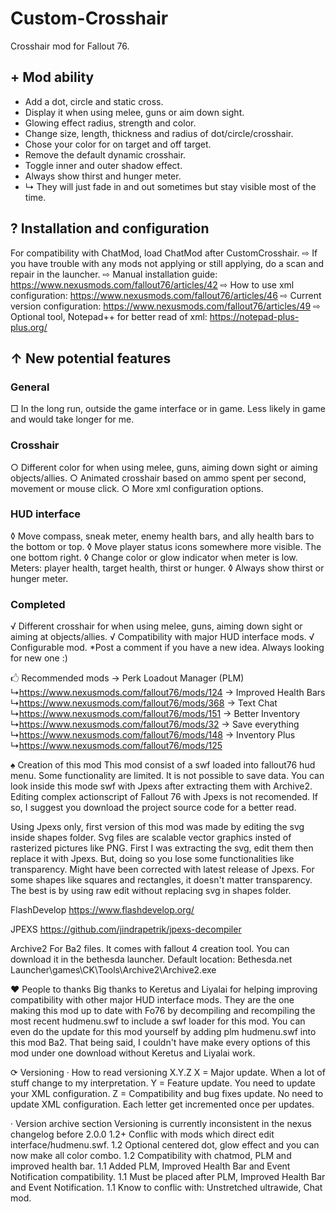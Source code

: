 # Custom-Crosshair
Crosshair mod for Fallout 76. 

## + Mod ability
  - Add a dot, circle and static cross.
  - Display it when using melee, guns or aim down sight.
  - Glowing effect radius, strength and color.
  - Change size, length, thickness and radius of dot/circle/crosshair.
  - Chose your color for on target and off target.
  - Remove the default dynamic crosshair.
  - Toggle inner and outer shadow effect.
  - Always show thirst and hunger meter.
  - ↳ They will just fade in and out sometimes but stay visible most of the time.

## ? Installation and configuration
For compatibility with ChatMod, load ChatMod after CustomCrosshair.
⇨ If you have trouble with any mods not applying or still applying, do a scan and repair in the launcher.
⇨ Manual installation guide: https://www.nexusmods.com/fallout76/articles/42
⇨ How to use xml configuration: https://www.nexusmods.com/fallout76/articles/46
⇨ Current version configuration: https://www.nexusmods.com/fallout76/articles/49
⇨ Optional tool, Notepad++ for better read of xml: https://notepad-plus-plus.org/

## ↑ New potential features
### General
□ In the long run, outside the game interface or in game. Less likely in game and would take longer for me.
### Crosshair
○ Different color for when using melee, guns, aiming down sight or aiming objects/allies.
○ Animated crosshair based on ammo spent per second, movement or mouse click.
○ More xml configuration options.
### HUD interface
◊ Move compass, sneak meter, enemy health bars, and ally health bars to the bottom or top.
◊ Move player status icons somewhere more visible. The one bottom right.
◊ Change color or glow indicator when meter is low. Meters: player health, target health, thirst or hunger.
◊ Always show thirst or hunger meter.
### Completed
√ Different crosshair for when using melee, guns, aiming down sight or aiming at objects/allies.
√ Compatibility with major HUD interface mods.
√ Configurable mod.
*Post a comment if you have a new idea. Always looking for new one :)

🖒 Recommended mods
→ Perk Loadout Manager (PLM)
↳https://www.nexusmods.com/fallout76/mods/124
→ Improved Health Bars
↳https://www.nexusmods.com/fallout76/mods/368
→ Text Chat
↳https://www.nexusmods.com/fallout76/mods/151
→ Better Inventory
↳https://www.nexusmods.com/fallout76/mods/32
→ Save everything
↳https://www.nexusmods.com/fallout76/mods/148
→ Inventory Plus
↳https://www.nexusmods.com/fallout76/mods/125

♠ Creation of this mod
This mod consist of a swf loaded into fallout76 hud menu. Some functionality are limited.
It is not possible to save data. You can look inside this mode swf with Jpexs after extracting them with Archive2.
Editing complex actionscript of Fallout 76 with Jpexs is not recomended.
If so, I suggest you download the project source code for a better read.

Using Jpexs only, first version of this mod was made by editing the svg inside shapes folder.
Svg files are scalable vector graphics insted of rasterized pictures like PNG.
First I was extracting the svg, edit them then replace it with Jpexs.
But, doing so you lose some functionalities like transparency. Might have been corrected with latest release of Jpexs.
For some shapes like squares and rectangles, it doesn't matter transparency.
The best is by using raw edit without replacing svg in shapes folder.

FlashDevelop
https://www.flashdevelop.org/

JPEXS
https://github.com/jindrapetrik/jpexs-decompiler

Archive2
For Ba2 files. It comes with fallout 4 creation tool.
You can download it in the bethesda launcher.
Default location: Bethesda.net Launcher\games\CK\Tools\Archive2\Archive2.exe



♥ People to thanks
Big thanks to Keretus and Liyalai for helping improving compatibility with other major HUD interface mods.
They are the one making this mod up to date with Fo76 by decompiling and recompiling the most recent
hudmenu.swf to include a swf loader for this mod.
You can even do the update for this mod yourself by adding plm hudmenu.swf into this mod Ba2.
That being said, I couldn't have make every options of this mod under one download without Keretus and Liyalai
work.

⟳ Versioning
· How to read versioning
X.Y.Z
X = Major update. When a lot of stuff change to my interpretation.
Y = Feature update. You need to update your XML configuration.
Z = Compatibility and bug fixes update. No need to update XML configuration.
Each letter get incremented once per updates.

· Version archive section
Versioning is currently inconsistent in the nexus changelog before 2.0.0
1.2+ Conflic with mods which direct edit interface/hudmenu.swf.
1.2 Optional centered dot, glow effect and you can now make all color combo.
1.2 Compatibility with chatmod, PLM and improved health bar.
1.1 Added PLM, Improved Health Bar and Event Notification compatibility.
1.1 Must be placed after PLM, Improved Health Bar and Event Notification.
1.1 Know to conflic with: Unstretched ultrawide, Chat mod.

